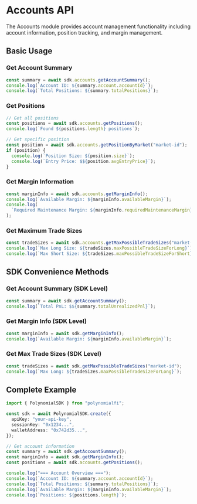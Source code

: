 # Accounts API

The Accounts module provides account management functionality including account information, position tracking, and margin management.

## Basic Usage

### Get Account Summary

```typescript
const summary = await sdk.accounts.getAccountSummary();
console.log(`Account ID: ${summary.account.accountId}`);
console.log(`Total Positions: ${summary.totalPositions}`);
```

### Get Positions

```typescript
// Get all positions
const positions = await sdk.accounts.getPositions();
console.log(`Found ${positions.length} positions`);

// Get specific position
const position = await sdk.accounts.getPositionByMarket("market-id");
if (position) {
  console.log(`Position Size: ${position.size}`);
  console.log(`Entry Price: $${position.avgEntryPrice}`);
}
```

### Get Margin Information

```typescript
const marginInfo = await sdk.accounts.getMarginInfo();
console.log(`Available Margin: ${marginInfo.availableMargin}`);
console.log(
  `Required Maintenance Margin: ${marginInfo.requiredMaintenanceMargin}`
);
```

### Get Maximum Trade Sizes

```typescript
const tradeSizes = await sdk.accounts.getMaxPossibleTradeSizes("market-id");
console.log(`Max Long Size: ${tradeSizes.maxPossibleTradeSizeForLong}`);
console.log(`Max Short Size: ${tradeSizes.maxPossibleTradeSizeForShort}`);
```

## SDK Convenience Methods

### Get Account Summary (SDK Level)

```typescript
const summary = await sdk.getAccountSummary();
console.log(`Total PnL: $${summary.totalUnrealizedPnl}`);
```

### Get Margin Info (SDK Level)

```typescript
const marginInfo = await sdk.getMarginInfo();
console.log(`Available Margin: ${marginInfo.availableMargin}`);
```

### Get Max Trade Sizes (SDK Level)

```typescript
const tradeSizes = await sdk.getMaxPossibleTradeSizes("market-id");
console.log(`Max Long: ${tradeSizes.maxPossibleTradeSizeForLong}`);
```

## Complete Example

```typescript
import { PolynomialSDK } from "polynomialfi";

const sdk = await PolynomialSDK.create({
  apiKey: "your-api-key",
  sessionKey: "0x1234...",
  walletAddress: "0x742d35...",
});

// Get account information
const summary = await sdk.getAccountSummary();
const marginInfo = await sdk.getMarginInfo();
const positions = await sdk.accounts.getPositions();

console.log("=== Account Overview ===");
console.log(`Account ID: ${summary.account.accountId}`);
console.log(`Total Positions: ${summary.totalPositions}`);
console.log(`Available Margin: ${marginInfo.availableMargin}`);
console.log(`Positions: ${positions.length}`);
```
